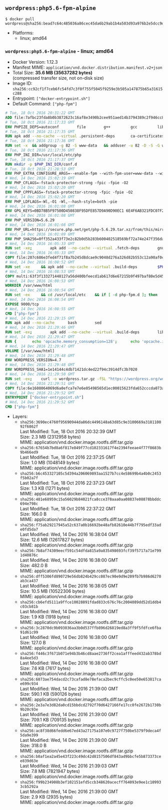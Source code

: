 ## `wordpress:php5.6-fpm-alpine`

```console
$ docker pull wordpress@sha256:bead7c64c485036a86cec45da6b29ab1b4a503d93a976b2e5dcc9dff66e09cc6
```

-	Platforms:
	-	linux; amd64

### `wordpress:php5.6-fpm-alpine` - linux; amd64

-	Docker Version: 1.12.3
-	Manifest MIME: `application/vnd.docker.distribution.manifest.v2+json`
-	Total Size: **35.6 MB (35637282 bytes)**  
	(compressed transfer size, not on-disk size)
-	Image ID: `sha256:cc92cf1f7ceb6fc54fd7c3f0f755f5045f9259e3b505a147875b65a31615c288`
-	Entrypoint: `["docker-entrypoint.sh"]`
-	Default Command: `["php-fpm"]`

```dockerfile
# Tue, 18 Oct 2016 20:31:22 GMT
ADD file:7afbc23fda8b0b3872623c16af8e3490b2cee951aed14b3794389c2f946cc8c7 in / 
# Tue, 18 Oct 2016 21:17:33 GMT
ENV PHPIZE_DEPS=autoconf 		file 		g++ 		gcc 		libc-dev 		make 		pkgconf 		re2c
# Tue, 18 Oct 2016 21:17:35 GMT
RUN apk add --no-cache --virtual .persistent-deps 		ca-certificates 		curl 		tar 		xz
# Tue, 18 Oct 2016 21:17:36 GMT
RUN set -x 	&& addgroup -g 82 -S www-data 	&& adduser -u 82 -D -S -G www-data www-data
# Tue, 18 Oct 2016 21:17:36 GMT
ENV PHP_INI_DIR=/usr/local/etc/php
# Tue, 18 Oct 2016 21:17:37 GMT
RUN mkdir -p $PHP_INI_DIR/conf.d
# Tue, 18 Oct 2016 21:28:53 GMT
ENV PHP_EXTRA_CONFIGURE_ARGS=--enable-fpm --with-fpm-user=www-data --with-fpm-group=www-data
# Wed, 14 Dec 2016 15:02:19 GMT
ENV PHP_CFLAGS=-fstack-protector-strong -fpic -fpie -O2
# Wed, 14 Dec 2016 15:02:20 GMT
ENV PHP_CPPFLAGS=-fstack-protector-strong -fpic -fpie -O2
# Wed, 14 Dec 2016 15:02:20 GMT
ENV PHP_LDFLAGS=-Wl,-O1 -Wl,--hash-style=both -pie
# Wed, 14 Dec 2016 16:01:08 GMT
ENV GPG_KEYS=0BD78B5F97500D450838F95DFE857D9A90D90EC1 6E4F6AB321FDC07F2C332E3AC2BF0BC433CFC8B3
# Wed, 14 Dec 2016 16:01:08 GMT
ENV PHP_VERSION=5.6.29
# Wed, 14 Dec 2016 16:01:08 GMT
ENV PHP_URL=https://secure.php.net/get/php-5.6.29.tar.xz/from/this/mirror PHP_ASC_URL=https://secure.php.net/get/php-5.6.29.tar.xz.asc/from/this/mirror
# Wed, 14 Dec 2016 16:01:09 GMT
ENV PHP_SHA256=0ff352a433f73e2c82b0d5b283b600402518569bf72a74e247f356dacbf322a7 PHP_MD5=190bf5b52d1fc68d5500a8cdc7e33164
# Wed, 14 Dec 2016 16:05:33 GMT
RUN set -xe; 		apk add --no-cache --virtual .fetch-deps 		gnupg 		openssl 	; 		mkdir -p /usr/src; 	cd /usr/src; 		wget -O php.tar.xz "$PHP_URL"; 		if [ -n "$PHP_SHA256" ]; then 		echo "$PHP_SHA256 *php.tar.xz" | sha256sum -c -; 	fi; 	if [ -n "$PHP_MD5" ]; then 		echo "$PHP_MD5 *php.tar.xz" | md5sum -c -; 	fi; 		if [ -n "$PHP_ASC_URL" ]; then 		wget -O php.tar.xz.asc "$PHP_ASC_URL"; 		export GNUPGHOME="$(mktemp -d)"; 		for key in $GPG_KEYS; do 			gpg --keyserver ha.pool.sks-keyservers.net --recv-keys "$key"; 		done; 		gpg --batch --verify php.tar.xz.asc php.tar.xz; 		rm -r "$GNUPGHOME"; 	fi; 		apk del .fetch-deps
# Wed, 14 Dec 2016 16:05:33 GMT
COPY file:207c686e3fed4f71f8a7b245d8dcae9c9048d276a326d82b553c12a90af0c0ca in /usr/local/bin/ 
# Wed, 14 Dec 2016 16:08:52 GMT
RUN set -xe 	&& apk add --no-cache --virtual .build-deps 		$PHPIZE_DEPS 		curl-dev 		libedit-dev 		libxml2-dev 		openssl-dev 		sqlite-dev 		&& export CFLAGS="$PHP_CFLAGS" 		CPPFLAGS="$PHP_CPPFLAGS" 		LDFLAGS="$PHP_LDFLAGS" 	&& docker-php-source extract 	&& cd /usr/src/php 	&& ./configure 		--with-config-file-path="$PHP_INI_DIR" 		--with-config-file-scan-dir="$PHP_INI_DIR/conf.d" 				--disable-cgi 				--enable-ftp 		--enable-mbstring 		--enable-mysqlnd 				--with-curl 		--with-libedit 		--with-openssl 		--with-zlib 				$PHP_EXTRA_CONFIGURE_ARGS 	&& make -j "$(getconf _NPROCESSORS_ONLN)" 	&& make install 	&& { find /usr/local/bin /usr/local/sbin -type f -perm +0111 -exec strip --strip-all '{}' + || true; } 	&& make clean 	&& docker-php-source delete 		&& runDeps="$( 		scanelf --needed --nobanner --recursive /usr/local 			| awk '{ gsub(/,/, "\nso:", $2); print "so:" $2 }' 			| sort -u 			| xargs -r apk info --installed 			| sort -u 	)" 	&& apk add --no-cache --virtual .php-rundeps $runDeps 		&& apk del .build-deps
# Wed, 14 Dec 2016 16:08:53 GMT
COPY multi:63f3f133271448127a56d400bfeecd1ab617d6e67215b9f497baf80e5d4550d1 in /usr/local/bin/ 
# Wed, 14 Dec 2016 16:08:53 GMT
WORKDIR /var/www/html
# Wed, 14 Dec 2016 16:08:54 GMT
RUN set -ex 	&& cd /usr/local/etc 	&& if [ -d php-fpm.d ]; then 		sed 's!=NONE/!=!g' php-fpm.conf.default | tee php-fpm.conf > /dev/null; 		cp php-fpm.d/www.conf.default php-fpm.d/www.conf; 	else 		mkdir php-fpm.d; 		cp php-fpm.conf.default php-fpm.d/www.conf; 		{ 			echo '[global]'; 			echo 'include=etc/php-fpm.d/*.conf'; 		} | tee php-fpm.conf; 	fi 	&& { 		echo '[global]'; 		echo 'error_log = /proc/self/fd/2'; 		echo; 		echo '[www]'; 		echo '; if we send this to /proc/self/fd/1, it never appears'; 		echo 'access.log = /proc/self/fd/2'; 		echo; 		echo 'clear_env = no'; 		echo; 		echo '; Ensure worker stdout and stderr are sent to the main error log.'; 		echo 'catch_workers_output = yes'; 	} | tee php-fpm.d/docker.conf 	&& { 		echo '[global]'; 		echo 'daemonize = no'; 		echo; 		echo '[www]'; 		echo 'listen = [::]:9000'; 	} | tee php-fpm.d/zz-docker.conf
# Wed, 14 Dec 2016 16:08:54 GMT
EXPOSE 9000/tcp
# Wed, 14 Dec 2016 16:08:55 GMT
CMD ["php-fpm"]
# Wed, 14 Dec 2016 21:29:15 GMT
RUN apk add --no-cache 		bash 		sed
# Wed, 14 Dec 2016 21:29:46 GMT
RUN set -ex; 		apk add --no-cache --virtual .build-deps 		libjpeg-turbo-dev 		libpng-dev 	; 		docker-php-ext-configure gd --with-png-dir=/usr --with-jpeg-dir=/usr; 	docker-php-ext-install gd mysqli opcache; 		runDeps="$( 		scanelf --needed --nobanner --recursive 			/usr/local/lib/php/extensions 			| awk '{ gsub(/,/, "\nso:", $2); print "so:" $2 }' 			| sort -u 			| xargs -r apk info --installed 			| sort -u 	)"; 	apk add --virtual .wordpress-phpexts-rundeps $runDeps; 	apk del .build-deps
# Wed, 14 Dec 2016 21:29:47 GMT
RUN { 		echo 'opcache.memory_consumption=128'; 		echo 'opcache.interned_strings_buffer=8'; 		echo 'opcache.max_accelerated_files=4000'; 		echo 'opcache.revalidate_freq=2'; 		echo 'opcache.fast_shutdown=1'; 		echo 'opcache.enable_cli=1'; 	} > /usr/local/etc/php/conf.d/opcache-recommended.ini
# Wed, 14 Dec 2016 21:29:47 GMT
VOLUME [/var/www/html]
# Wed, 14 Dec 2016 21:29:48 GMT
ENV WORDPRESS_VERSION=4.7
# Wed, 14 Dec 2016 21:29:48 GMT
ENV WORDPRESS_SHA1=1e14144c4db71421dc4ed22f94c3914dfc3b7020
# Wed, 14 Dec 2016 21:29:50 GMT
RUN set -ex; 	curl -o wordpress.tar.gz -fSL "https://wordpress.org/wordpress-${WORDPRESS_VERSION}.tar.gz"; 	echo "$WORDPRESS_SHA1 *wordpress.tar.gz" | sha1sum -c -; 	tar -xzf wordpress.tar.gz -C /usr/src/; 	rm wordpress.tar.gz; 	chown -R www-data:www-data /usr/src/wordpress
# Wed, 14 Dec 2016 21:29:51 GMT
COPY file:6e1608064069d6a0efca7e7e6e05498565d1ec00015623fda652cccda073a77b in /usr/local/bin/ 
# Wed, 14 Dec 2016 21:29:52 GMT
ENTRYPOINT ["docker-entrypoint.sh"]
# Wed, 14 Dec 2016 21:29:52 GMT
CMD ["php-fpm"]
```

-	Layers:
	-	`sha256:3690ec4760f95690944da86dc4496148a63d85c9e3100669a318110092f6862f`  
		Last Modified: Tue, 18 Oct 2016 20:32:39 GMT  
		Size: 2.3 MB (2312958 bytes)  
		MIME: application/vnd.docker.image.rootfs.diff.tar.gzip
	-	`sha256:67654b7bd8a6f817e849f77cd102331617f4e2394feeae4f77f8683b9b466ed9`  
		Last Modified: Tue, 18 Oct 2016 22:37:25 GMT  
		Size: 1.0 MB (1048149 bytes)  
		MIME: application/vnd.docker.image.rootfs.diff.tar.gzip
	-	`sha256:b6c453327105c5d394a206069893aa1527b7cc4e58699b4a4b0c2453f5b02a7f`  
		Last Modified: Tue, 18 Oct 2016 22:37:23 GMT  
		Size: 1.3 KB (1271 bytes)  
		MIME: application/vnd.docker.image.rootfs.diff.tar.gzip
	-	`sha256:481e68959c15a56029b84021fca8cce378aaa0aa08837e08878bbddc694e798c`  
		Last Modified: Tue, 18 Oct 2016 22:37:22 GMT  
		Size: 166.0 B  
		MIME: application/vnd.docker.image.rootfs.diff.tar.gzip
	-	`sha256:f75ab29217945a52c637a0b16692be48afb82610e44b7f795edf33ade0fd5da7`  
		Last Modified: Wed, 14 Dec 2016 16:38:04 GMT  
		Size: 12.6 MB (12617827 bytes)  
		MIME: application/vnd.docker.image.rootfs.diff.tar.gzip
	-	`sha256:7b8af74309eecf591c54dfda815a9a835498693fcf39f5717a71e7991d40876c`  
		Last Modified: Wed, 14 Dec 2016 16:38:00 GMT  
		Size: 482.0 B  
		MIME: application/vnd.docker.image.rootfs.diff.tar.gzip
	-	`sha256:dff5306fd890729e56db824b429cc087ec90e9d9e209fb7b986d6270ab3ca437`  
		Last Modified: Wed, 14 Dec 2016 16:38:05 GMT  
		Size: 10.5 MB (10522306 bytes)  
		MIME: application/vnd.docker.image.rootfs.diff.tar.gzip
	-	`sha256:cb6efd5111a9ffce10028891fdad833c676c76c2004089dd52d1ddb4c03cb81b`  
		Last Modified: Wed, 14 Dec 2016 16:38:00 GMT  
		Size: 1.9 KB (1918 bytes)  
		MIME: application/vnd.docker.image.rootfs.diff.tar.gzip
	-	`sha256:3c2870dc9b093036aa3b0d537ffb896d26819ed8a3ff9f5fdfce6fba91d61c99`  
		Last Modified: Wed, 14 Dec 2016 16:38:00 GMT  
		Size: 127.0 B  
		MIME: application/vnd.docker.image.rootfs.diff.tar.gzip
	-	`sha256:f446c3f671b071e94b3b46cd8aae2736ff2cea1afffeed432ab378bd8a4ee5d3`  
		Last Modified: Wed, 14 Dec 2016 16:38:00 GMT  
		Size: 7.6 KB (7617 bytes)  
		MIME: application/vnd.docker.image.rootfs.diff.tar.gzip
	-	`sha256:6073ae754dacd2c73cafad8e78efaca2bec9cffc5c0ee50e653817cae699c934`  
		Last Modified: Wed, 14 Dec 2016 21:39:00 GMT  
		Size: 590.1 KB (590126 bytes)  
		MIME: application/vnd.docker.image.rootfs.diff.tar.gzip
	-	`sha256:2e3a7e3d82da0cd15bbdcd2792f70d6427166fe17cc0fe2672b1730b9b20c93e`  
		Last Modified: Wed, 14 Dec 2016 21:39:00 GMT  
		Size: 709.1 KB (709135 bytes)  
		MIME: application/vnd.docker.image.rootfs.diff.tar.gzip
	-	`sha256:ac8f38d66fedd6e67ed43a27175a107e0c9727f750be5379f9deca4f5da9e399`  
		Last Modified: Wed, 14 Dec 2016 21:39:00 GMT  
		Size: 318.0 B  
		MIME: application/vnd.docker.image.rootfs.diff.tar.gzip
	-	`sha256:b0af1ea2a45e43f223c49dc42d8157506df843ad9bbcfe5b873373cee839d63e`  
		Last Modified: Wed, 14 Dec 2016 21:39:03 GMT  
		Size: 7.8 MB (7821947 bytes)  
		MIME: application/vnd.docker.image.rootfs.diff.tar.gzip
	-	`sha256:f99b234908b3ef102151efd5ccb348620acecff764093e9ee1c109933cb5292a`  
		Last Modified: Wed, 14 Dec 2016 21:39:00 GMT  
		Size: 2.9 KB (2935 bytes)  
		MIME: application/vnd.docker.image.rootfs.diff.tar.gzip
